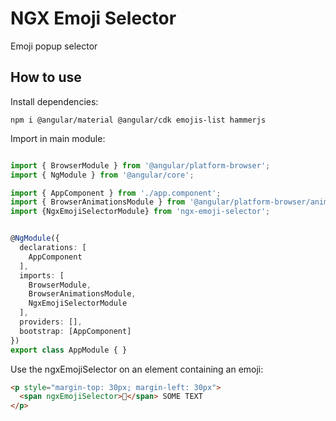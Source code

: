 # NGX Emoji Selector

Emoji popup selector

## How to use

Install dependencies: 

`npm i @angular/material @angular/cdk emojis-list hammerjs`

Import in main module:


``` typescript

import { BrowserModule } from '@angular/platform-browser';
import { NgModule } from '@angular/core';

import { AppComponent } from './app.component';
import { BrowserAnimationsModule } from '@angular/platform-browser/animations';
import {NgxEmojiSelectorModule} from 'ngx-emoji-selector';


@NgModule({
  declarations: [
    AppComponent
  ],
  imports: [
    BrowserModule,
    BrowserAnimationsModule,
    NgxEmojiSelectorModule
  ],
  providers: [],
  bootstrap: [AppComponent]
})
export class AppModule { }


```


Use the ngxEmojiSelector on an element containing an emoji:

```html
<p style="margin-top: 30px; margin-left: 30px">
  <span ngxEmojiSelector>👋</span> SOME TEXT
</p>

```
